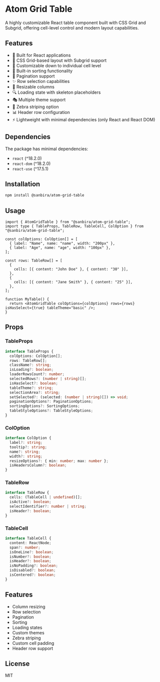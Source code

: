 # Atom Grid Table

A highly customizable React table component built with CSS Grid and Subgrid, offering cell-level control and modern layout capabilities.

## Features

- 🎯 Built for React applications
- 📐 CSS Grid-based layout with Subgrid support
- 🎨 Customizable down to individual cell level
- 🔄 Built-in sorting functionality
- 📄 Pagination support
- ✨ Row selection capabilities
- 📱 Resizable columns
- 🔍 Loading state with skeleton placeholders
- 🎭 Multiple theme support
- 🎪 Zebra striping option
- 📊 Header row configuration
- ⚡ Lightweight with minimal dependencies (only React and React DOM)

## Dependencies

The package has minimal dependencies:

- `react` (^18.2.0)
- `react-dom` (^18.2.0)
- `react-use` (^17.5.1)

## Installation

```bash
npm install @sanbira/atom-grid-table
```

## Usage

```tsx
import { AtomGridTable } from "@sanbira/atom-grid-table";
import type { TableProps, TableRow, TableCell, ColOption } from "@sanbira/atom-grid-table";

const colOptions: ColOption[] = [
  { label: "Name", name: "name", width: "200px" },
  { label: "Age", name: "age", width: "100px" },
];

const rows: TableRow[] = [
  {
    cells: [{ content: "John Doe" }, { content: "30" }],
  },
  {
    cells: [{ content: "Jane Smith" }, { content: "25" }],
  },
];

function MyTable() {
  return <AtomGridTable colOptions={colOptions} rows={rows} isHasSelect={true} tableTheme="basic" />;
}
```

## Props

### TableProps

```typescript
interface TableProps {
  colOptions: ColOption[];
  rows: TableRow[];
  className?: string;
  isLoading?: boolean;
  loaderRowsCount?: number;
  selectedRows?: (number | string)[];
  isHasSelect?: boolean;
  tableTheme?: string;
  selectionArea?: string;
  setSelected?: (selected: (number | string)[]) => void;
  paginationOptions?: PaginationOptions;
  sortingOptions?: SortingOptions;
  tableStyleOptions?: TableStyleOptions;
}
```

### ColOption

```typescript
interface ColOption {
  label?: string;
  tooltip?: string;
  name?: string;
  width?: string;
  resizeOptions?: { min: number; max: number };
  isHeadersColumn?: boolean;
}
```

### TableRow

```typescript
interface TableRow {
  cells: (TableCell | undefined)[];
  isActive?: boolean;
  selectIdentifier?: number | string;
  isHeader?: boolean;
}
```

### TableCell

```typescript
interface TableCell {
  content: ReactNode;
  span?: number;
  isOneLine?: boolean;
  isNumber?: boolean;
  isHeader?: boolean;
  isNoPadding?: boolean;
  isDisabled?: boolean;
  isCentered?: boolean;
}
```

## Features

- Column resizing
- Row selection
- Pagination
- Sorting
- Loading states
- Custom themes
- Zebra striping
- Custom cell padding
- Header row support

## License

MIT
